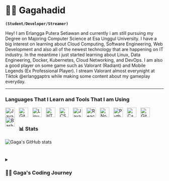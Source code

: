 # 👨‍💻 Gagahadid

**`(Student/Developer/Streamer)`**

Hey! I am Erlangga Putera Setiawan and currently i am still pursuing my Degree on Majoring Computer Science at Esa Unggul University. I have a big interest on learning about Cloud Computing, Software Engineering, Web Development and also all of the newest technology that are happening on IT industry. In the meantime i just started learning about Linux, Data Engineering, Docker, Kubernetes, Cloud Networking, and DevOps. I am also a good player on some game such as Valorant (Radiant) and Mobile Legends (Ex Professional Player). I stream Valorant almost everynight at Tiktok @erlanggaptrs while making some content about my gameplay everyday.

---

### Languages That I Learn and Tools That I am Using

<img align="left" alt="Java" width="30px" style="padding-right:10px;" src="https://cdn.jsdelivr.net/gh/devicons/devicon/icons/java/java-original.svg"/>
<img align="left" alt="Git" width="30px" style="padding-right:10px;" src="https://cdn.jsdelivr.net/gh/devicons/devicon/icons/git/git-original.svg" />
<img align="left" alt="Linux" width="30px" style="padding-right:10px;" src="https://cdn.jsdelivr.net/gh/devicons/devicon/icons/linux/linux-original.svg" />
<img align="left" alt="HTML" width="30px" style="padding-right:10px;" src="https://cdn.jsdelivr.net/gh/devicons/devicon/icons/html5/html5-plain.svg" />
<img align="left" alt="CSS" width="30px" style="padding-right:10px;" src="https://cdn.jsdelivr.net/gh/devicons/devicon/icons/css3/css3-plain.svg" />
<img align="left" alt="JavaScript" width="30px" style="padding-right:10px;" src="https://cdn.jsdelivr.net/gh/devicons/devicon/icons/javascript/javascript-plain.svg" />
<img align="left" alt="React" width="30px" style="padding-right:10px;" src="https://cdn.jsdelivr.net/gh/devicons/devicon/icons/react/react-original.svg" />
<img align="left" alt="NodeJS" width="30px" style="padding-right:10px;" src="https://cdn.jsdelivr.net/gh/devicons/devicon/icons/nodejs/nodejs-original.svg" />
<img align="left" alt="Python" width="30px" style="padding-right:10px;" src="https://cdn.jsdelivr.net/gh/devicons/devicon/icons/python/python-plain.svg" />
<img align="left" alt="C++" width="30px" style="padding-right:10px;" src="https://cdn.jsdelivr.net/gh/devicons/devicon/icons/cplusplus/cplusplus-line.svg" />
<img align="left" alt="GitHub" width="30px" style="padding-right:10px;" src="https://cdn.jsdelivr.net/gh/devicons/devicon/icons/github/github-original.svg" />
<img align="left" alt="Bash" width="30px" style="padding-right:10px;" src="https://cdn.jsdelivr.net/gh/devicons/devicon/icons/bash/bash-original.svg" />
<br />

#

### 📊 Stats

![Gaga's GitHub stats](https://github-readme-stats.vercel.app/api?username=erlanggaptrs&show_icons=true&theme=radical)

<!-- ![GitHub Streak](https://streak-stats.demolab.com?user=erlanggaptrs&theme=radical&border_radius=4.5) -->

#

<details>
 <summary><h3> 👨‍💻 Gaga's Coding Journey</h3></summary>
   Currently i just started to learn about Linux, Data Engineering, Docker, Kubernetes, Cloud Networking, and DevOps. Once i finished every of my project or study, i will definitely posted it here on my repository! you guys have a good one aight!

[instagram]: https://www.instagram.com/erlanggaptrs/
[tiktok]: https://www.tiktok.com/@erlanggaptrs
